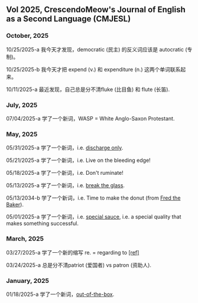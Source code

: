 ## Vol 2025, CrescendoMeow's Journal of English as a Second Language (CMJESL)

### October, 2025

10/25/2025-a 我今天才发现，democratic (民主) 的反义词应该是 autocratic (专制)。

10/25/2025-b 我今天才把 expend (v.) 和 expenditure (n.) 这两个单词联系起来。

10/11/2025-a 最近发现，自己总是分不清fluke (比目鱼) 和 flute (长笛).

### July, 2025

07/04/2025-a 学了一个新词，WASP = White Anglo-Saxon Protestant.

### May, 2025

05/31/2025-a 学了一个新词，i.e. [discharge only](https://www.reddit.com/r/nycrail/comments/1eu5mqh/boarding_a_discharge_only_d_or_primary_discharge/).

05/21/2025-a 学了一个新词，i.e. Live on the bleeding edge!

05/18/2025-a 学了一个新词，i.e. Don't ruminate!

05/13/2025-a 学了一个新词，i.e. [break the glass](https://www.dictionary.com/e/slang/break-the-glass/).

05/13/2034-b 学了一个新词，i.e. Time to make the donut (from [Fred the Baker](https://en.m.wikipedia.org/wiki/Fred_the_Baker)).

05/01/2025-a 学了一个新词，i.e. [special sauce](https://dictionary.cambridge.org/us/dictionary/english/secret-sauce), i.e. a special quality that makes something successful.

### March, 2025

03/27/2025-a 学了一个新的缩写 re. = regarding to [[ref]](https://english.stackexchange.com/questions/2517/regarding-re-what-is-the-correct-usage-in-an-email-subject-line)

03/24/2025-a 总是分不清patriot (爱国者) vs patron (资助人).

### January, 2025

01/18/2025-a 学了一个新词，[out-of-the-box](https://en.wikipedia.org/wiki/Out_of_the_box_(feature)).
